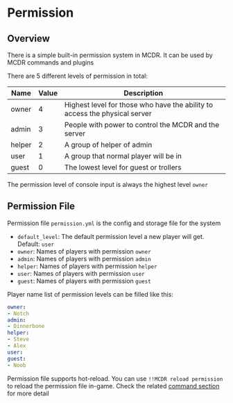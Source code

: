 # Permission

## Overview

There is a simple built-in permission system in MCDR. It can be used by MCDR commands and plugins

There are 5 different levels of permission in total:

| Name | Value | Description |
|---|---|---|
| owner | 4 | Highest level for those who have the ability to access the physical server
| admin | 3 | People with power to control the MCDR and the server
| helper | 2 | A group of helper of admin
| user | 1 | A group that normal player will be in
| guest | 0 | The lowest level for guest or trollers

The permission level of console input is always the highest level `owner`

## Permission File

Permission file `permission.yml` is the config and storage file for the system

- `default_level`: The default permission level a new player will get. Default: `user`
- `owner`: Names of players with permission `owner`
- `admin`: Names of players with permission `admin`
- `helper`: Names of players with permission `helper`
- `user`: Names of players with permission `user`
- `guest`: Names of players with permission `guest`

Player name list of permission levels can be filled like this:

```yaml
owner:
- Notch
admin:
- Dinnerbone
helper:
- Steve
- Alex
user:
guest:
- Noob
```

Permission file supports hot-reload. You can use `!!MCDR reload permission` to reload the permission file in-game. Check the related [command section](command.md#Hot-reloads) for more detail
